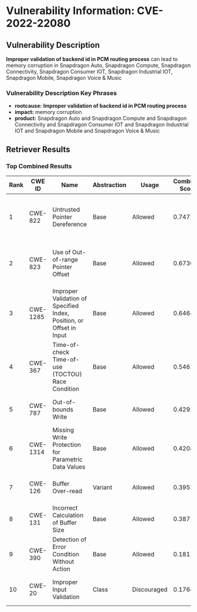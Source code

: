 # Vulnerability Information: CVE-2022-22080

## Vulnerability Description
**Improper validation of backend id in PCM routing process** can lead to memory corruption in Snapdragon Auto, Snapdragon Compute, Snapdragon Connectivity, Snapdragon Consumer IOT, Snapdragon Industrial IOT, Snapdragon Mobile, Snapdragon Voice & Music

### Vulnerability Description Key Phrases
- **rootcause:** **Improper validation of backend id in PCM routing process**
- **impact:** memory corruption
- **product:** Snapdragon Auto and Snapdragon Compute and Snapdragon Connectivity and Snapdragon Consumer IOT and Snapdragon Industrial IOT and Snapdragon Mobile and Snapdragon Voice & Music

## Retriever Results

### Top Combined Results

| Rank | CWE ID | Name | Abstraction | Usage | Combined Score | Retrievers | Individual Scores |
|------|--------|------|-------------|-------|---------------|------------|-------------------|
| 1 | CWE-822 | Untrusted Pointer Dereference | Base | Allowed | 0.7471 | dense, sparse, graph | dense: 0.480, sparse: 0.327, graph: 0.896 |
| 2 | CWE-823 | Use of Out-of-range Pointer Offset | Base | Allowed | 0.6730 | dense, sparse, graph | dense: 0.458, sparse: 0.315, graph: 0.737 |
| 3 | CWE-1285 | Improper Validation of Specified Index, Position, or Offset in Input | Base | Allowed | 0.6464 | dense, sparse, graph | dense: 0.549, sparse: 0.273, graph: 0.604 |
| 4 | CWE-367 | Time-of-check Time-of-use (TOCTOU) Race Condition | Base | Allowed | 0.5461 | sparse, graph | sparse: 0.330, graph: 1.000 |
| 5 | CWE-787 | Out-of-bounds Write | Base | Allowed | 0.4292 | sparse, graph | sparse: 0.257, graph: 0.789 |
| 6 | CWE-1314 | Missing Write Protection for Parametric Data Values | Base | Allowed | 0.4208 | dense, sparse | dense: 0.509, sparse: 0.290 |
| 7 | CWE-126 | Buffer Over-read | Variant | Allowed | 0.3953 | sparse, graph | sparse: 0.336, graph: 0.660 |
| 8 | CWE-131 | Incorrect Calculation of Buffer Size | Base | Allowed | 0.3871 | dense, sparse | dense: 0.465, sparse: 0.269 |
| 9 | CWE-390 | Detection of Error Condition Without Action | Base | Allowed | 0.1811 | sparse | sparse: 0.317 |
| 10 | CWE-20 | Improper Input Validation | Class | Discouraged | 0.1764 | dense, sparse | dense: 0.474, sparse: 0.274 |

